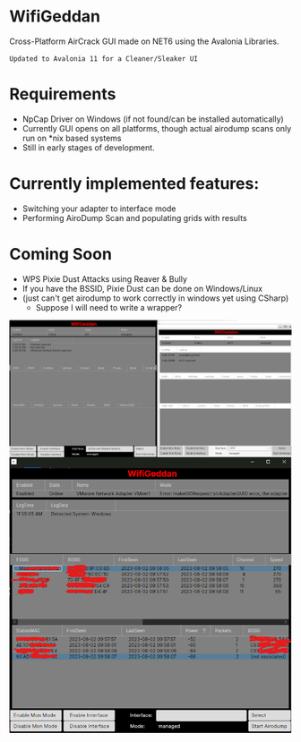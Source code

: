 # WifiGeddan

Cross-Platform AirCrack GUI made on NET6 using the Avalonia Libraries.

	Updated to Avalonia 11 for a Cleaner/Sleaker UI

# Requirements

- NpCap Driver on Windows (if not found/can be installed automatically)
- Currently GUI opens on all platforms, though actual airodump scans only run on *nix based systems
- Still in early stages of development.

# Currently implemented features:
- Switching your adapter to interface mode
- Performing AiroDump Scan and populating grids with results

# Coming Soon
- WPS Pixie Dust Attacks using Reaver & Bully
- If you have the BSSID, Pixie Dust can be done on Windows/Linux
- (just can't get airodump to work correctly in windows yet using CSharp)
  - Suppose I will need to write a wrapper? 

<span>
	<img align="left" src="https://raw.githubusercontent.com/whiterabb17/WifiGeddanAvalonia/master/WifiGeddan/Assets/screenshots.png">
	<img align="right" src="https://raw.githubusercontent.com/whiterabb17/WifiGeddanAvalonia/master/WifiGeddan/Assets/airodump.png">
</span>